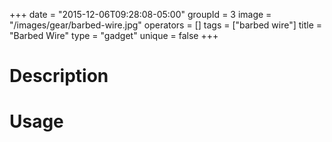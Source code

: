 +++
date = "2015-12-06T09:28:08-05:00"
groupId = 3
image = "/images/gear/barbed-wire.jpg"
operators = []
tags = ["barbed wire"]
title = "Barbed Wire"
type = "gadget"
unique = false
+++

# Description

# Usage
